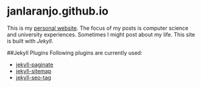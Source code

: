 # janlaranjo.github.io
This is my [personal website](https://janlaranjo.github.io). The focus of my posts is computer science and university experiences.
Sometimes I might post about my life. This site is built with *Jekyll*.

##Jekyll Plugins
Following plugins are currently used:

* [jekyll-paginate](https://jekyllrb.com/docs/pagination/)
* [jekyll-sitemap](https://github.com/jekyll/jekyll-sitemap)
* [jekyll-seo-tag](https://github.com/jekyll/jekyll-seo-tag)
